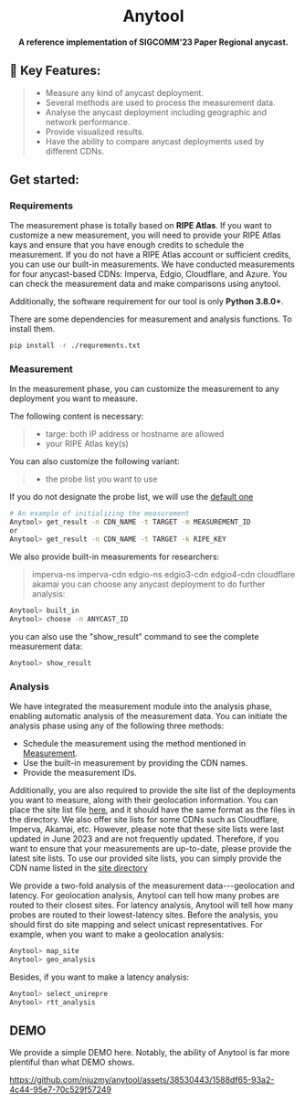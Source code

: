<h1 align="center">
  <br>
   Anytool
  <br>
</h1>
<h4 align="center">A reference implementation of SIGCOMM'23 Paper Regional anycast.</h4>

## 🚀 Key Features: 

> - Measure any kind of anycast deployment.  
> - Several methods are used to process the measurement data.  
> - Analyse the anycast deployment including geographic and network performance.
> - Provide visualized results.  
> - Have the ability to compare anycast deployments used by different CDNs.  

## Get started:

### Requirements

The measurement phase is totally based on **RIPE Atlas**. If you want to customize a new measurement, you will need to provide your RIPE Atlas kays and ensure that you have enough credits to schedule the measurement. If you do not have a RIPE Atlas account or sufficient credits, you can use our built-in measurements. We have conducted measurements for four anycast-based CDNs: Imperva, Edgio, Cloudflare, and Azure. You can check the measurement data and make comparisons using anytool.      

Additionally, the software requirement for our tool is only **Python 3.8.0+**.

There are some dependencies for measurement and analysis functions. To install them.  
```bash
pip install -r ./requrements.txt
```

### Measurement

In the measurement phase, you can customize the measurement to any deployment you want to measure.  

The following content is necessary:  
> - targe: both IP address or hostname are allowed  
> - your RIPE Atlas key(s)

You can also customize the following variant:  
> - the probe list you want to use

If you do not designate the probe list, we will use the [default one](./dataset/srprobe_lst)

```bash
# An example of initializing the measurement
Anytool> get_result -n CDN_NAME -t TARGET -m MEASUREMENT_ID
or
Anytool> get_result -n CDN_NAME -t TARGET -k RIPE_KEY
```

We also provide built-in measurements for researchers:
> imperva-ns
> imperva-cdn
> edgio-ns
> edgio3-cdn
> edgio4-cdn
> cloudflare
> akamai
you can choose any anycast deployment to do further analysis:
```bash
Anytool> built_in
Anytool> choose -n ANYCAST_ID
```
you can also use the "show_result" command to see the complete measurement data:
```bash
Anytool> show_result
```


### Analysis

We have integrated the measurement module into the analysis phase, enabling automatic analysis of the measurement data. You can initiate the analysis phase using any of the following three methods:

* Schedule the measurement using the method mentioned in <a href="#measurement">Measurement</a>.
* Use the built-in measurement by providing the CDN names.
* Provide the measurement IDs.

Additionally, you are also required to provide the site list of the deployments you want to measure, along with their geolocation information. You can place the site list file [here](./dataset/dc_lst), and it should have the same format as the files in the directory.
We also offer site lists for some CDNs such as Cloudflare, Imperva, Akamai, etc. However, please note that these site lists were last updated in June 2023 and are not frequently updated. Therefore, if you want to ensure that your measurements are up-to-date, please provide the latest site lists. To use our provided site lists, you can simply provide the CDN name listed in the [site directory](./dataset/dc_lst)

We provide a two-fold analysis of the measurement data---geolocation and latency. For geolocation analysis, Anytool can tell how many probes are routed to their closest sites. For latency analysis, Anytool will tell how many probes are routed to their lowest-latency sites. Before the analysis, you should first do site mapping and select unicast representatives. For example, when you want to make a geolocation analysis:
```bash
Anytool> map_site
Anytool> geo_analysis
```
Besides, if you want to make a latency analysis:
```bash
Anytool> select_unirepre
Anytool> rtt_analysis
```

## DEMO
We provide a simple DEMO here. Notably, the ability of Anytool is far more plentiful than what DEMO shows.


https://github.com/njuzmy/anytool/assets/38530443/1588df65-93a2-4c44-95e7-70c529f57249




